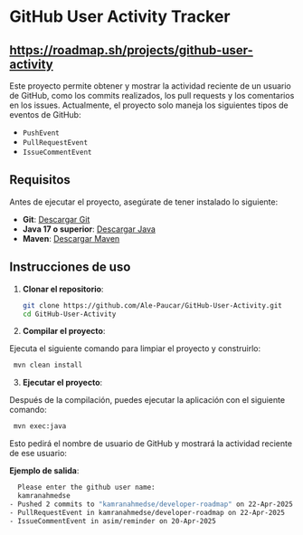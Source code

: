 # GitHub User Activity Tracker
## https://roadmap.sh/projects/github-user-activity
Este proyecto permite obtener y mostrar la actividad reciente de un usuario de GitHub, como los commits realizados, los pull requests y los comentarios en los issues. Actualmente, el proyecto solo maneja los siguientes tipos de eventos de GitHub:

- `PushEvent`
- `PullRequestEvent`
- `IssueCommentEvent`

## Requisitos

Antes de ejecutar el proyecto, asegúrate de tener instalado lo siguiente:

- **Git**: [Descargar Git](https://git-scm.com/)
- **Java 17 o superior**: [Descargar Java](https://adoptopenjdk.net/)
- **Maven**: [Descargar Maven](https://maven.apache.org/)

## Instrucciones de uso

1. **Clonar el repositorio**:

   ```bash
   git clone https://github.com/Ale-Paucar/GitHub-User-Activity.git
   cd GitHub-User-Activity
   ```
2. **Compilar el proyecto**:

Ejecuta el siguiente comando para limpiar el proyecto y construirlo:

   ```bash
    mvn clean install
   ```

3. **Ejecutar el proyecto**:

Después de la compilación, puedes ejecutar la aplicación con el siguiente comando:

   ```bash
    mvn exec:java
   ```

Esto pedirá el nombre de usuario de GitHub y mostrará la actividad reciente de ese usuario:

**Ejemplo de salida**:

```bash
  Please enter the github user name:
  kamranahmedse
- Pushed 2 commits to "kamranahmedse/developer-roadmap" on 22-Apr-2025
- PullRequestEvent in kamranahmedse/developer-roadmap on 22-Apr-2025
- IssueCommentEvent in asim/reminder on 20-Apr-2025
   ```
